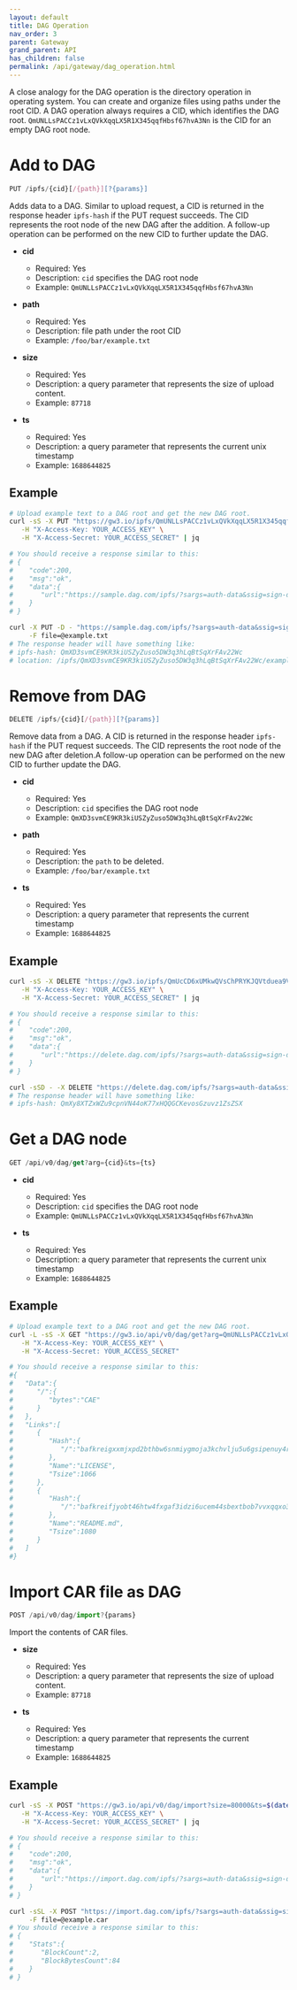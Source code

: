```yaml
---
layout: default
title: DAG Operation
nav_order: 3
parent: Gateway
grand_parent: API
has_children: false
permalink: /api/gateway/dag_operation.html
---
```


A close analogy for the DAG operation is the directory operation in operating system.
You can create and organize files using paths under the root CID.
A DAG operation always requires a CID, which identifies the DAG root.
`QmUNLLsPACCz1vLxQVkXqqLX5R1X345qqfHbsf67hvA3Nn` is the CID for an empty DAG root node.

# Add to DAG

```javascript
PUT /ipfs/{cid}[/{path}][?{params}]
```

Adds data to a DAG. Similar to upload request, a CID is returned in the response header `ipfs-hash` if the PUT request succeeds. The CID represents the root node of the new DAG after the addition. A follow-up operation can be performed on the new CID to further update the DAG.

- **cid**
  - Required: Yes
  - Description: `cid` specifies the DAG root node
  - Example: `QmUNLLsPACCz1vLxQVkXqqLX5R1X345qqfHbsf67hvA3Nn`

- **path**
  - Required: Yes
  - Description: file path under the root CID
  - Example: `/foo/bar/example.txt`

- **size**
  - Required: Yes
  - Description: a query parameter that represents the size of upload content.
  - Example: `87718`

- **ts**
  - Required: Yes
  - Description: a query parameter that represents the current unix timestamp
  - Example: `1688644825`

## Example

```bash
# Upload example text to a DAG root and get the new DAG root.
curl -sS -X PUT "https://gw3.io/ipfs/QmUNLLsPACCz1vLxQVkXqqLX5R1X345qqfHbsf67hvA3Nn/example.txt?size=88718&ts=$(date +%s)" \
   -H "X-Access-Key: YOUR_ACCESS_KEY" \
   -H "X-Access-Secret: YOUR_ACCESS_SECRET" | jq

# You should receive a response similar to this:
# {
#    "code":200,
#    "msg":"ok",
#    "data":{
#       "url":"https://sample.dag.com/ipfs/?sargs=auth-data&ssig=sign-data"
#    }
# }

curl -X PUT -D - "https://sample.dag.com/ipfs/?sargs=auth-data&ssig=sign-data" \
     -F file=@example.txt
# The response header will have something like:
# ipfs-hash: QmXD3svmCE9KR3kiUSZyZuso5DW3q3hLqBtSqXrFAv22Wc
# location: /ipfs/QmXD3svmCE9KR3kiUSZyZuso5DW3q3hLqBtSqXrFAv22Wc/example.txt
```

# Remove from DAG

```javascript
DELETE /ipfs/{cid}[/{path}][?{params}]
```

Remove data from a DAG. A CID is returned in the response header `ipfs-hash` if the PUT request succeeds.
The CID represents the root node of the new DAG after deletion.A follow-up operation can be performed on the new CID to further update the DAG.

- **cid**
  - Required: Yes
  - Description: `cid` specifies the DAG root node
  - Example: `QmXD3svmCE9KR3kiUSZyZuso5DW3q3hLqBtSqXrFAv22Wc`

- **path**
  - Required: Yes
  - Description: the `path` to be deleted.
  - Example: `/foo/bar/example.txt`

- **ts**
  - Required: Yes
  - Description: a query parameter that represents the current timestamp
  - Example: `1688644825`

## Example

```bash
curl -sS -X DELETE "https://gw3.io/ipfs/QmUcCD6xUMkwQVsChPRYKJQVtduea9VFJJjzuEFqa92fYm/example.txt?ts=$(date +%s)" \
   -H "X-Access-Key: YOUR_ACCESS_KEY" \
   -H "X-Access-Secret: YOUR_ACCESS_SECRET" | jq

# You should receive a response similar to this:
# {
#    "code":200,
#    "msg":"ok",
#    "data":{
#       "url":"https://delete.dag.com/ipfs/?sargs=auth-data&ssig=sign-data"
#    }
# }

curl -sSD - -X DELETE "https://delete.dag.com/ipfs/?sargs=auth-data&ssig=sign-data"
# The response header will have something like:
# ipfs-hash: QmXy8XTZxWZu9cpnVN44oK77xHQQGCKevosGzuvz1ZsZSX
```

# Get a DAG node

```javascript
GET /api/v0/dag/get?arg={cid}&ts={ts}
```

- **cid**
  - Required: Yes
  - Description: `cid` specifies the DAG root node
  - Example: `QmUNLLsPACCz1vLxQVkXqqLX5R1X345qqfHbsf67hvA3Nn`

- **ts**
  - Required: Yes
  - Description: a query parameter that represents the current unix timestamp
  - Example: `1688644825`

## Example

```bash
# Upload example text to a DAG root and get the new DAG root.
curl -L -sS -X GET "https://gw3.io/api/v0/dag/get?arg=QmUNLLsPACCz1vLxQVkXqqLX5R1X345qqfHbsf67hvA3Nn&ts=$(date +%s)" \
   -H "X-Access-Key: YOUR_ACCESS_KEY" \
   -H "X-Access-Secret: YOUR_ACCESS_SECRET"

# You should receive a response similar to this:
#{
#   "Data":{
#      "/":{
#         "bytes":"CAE"
#      }
#   },
#   "Links":[
#      {
#         "Hash":{
#            "/":"bafkreigxxmjxpd2bthbw6snmiygmoja3kchvlju5u6gsipenuy4r3l3yqy"
#         },
#         "Name":"LICENSE",
#         "Tsize":1066
#      },
#      {
#         "Hash":{
#            "/":"bafkreifjyobt46htw4fxgaf3idzi6ucem44sbextbob7vvxqqxo3ezps7e"
#         },
#         "Name":"README.md",
#         "Tsize":1080
#      }
#   ]
#}
```

# Import CAR file as DAG

```javascript
POST /api/v0/dag/import?{params}
```

Import the contents of CAR files.

- **size**
  - Required: Yes
  - Description: a query parameter that represents the size of upload content.
  - Example: `87718`

- **ts**
  - Required: Yes
  - Description: a query parameter that represents the current timestamp
  - Example: `1688644825`

## Example

```bash
curl -sS -X POST "https://gw3.io/api/v0/dag/import?size=80000&ts=$(date +%s)" \
   -H "X-Access-Key: YOUR_ACCESS_KEY" \
   -H "X-Access-Secret: YOUR_ACCESS_SECRET" | jq

# You should receive a response similar to this:
# {
#    "code":200,
#    "msg":"ok",
#    "data":{
#       "url":"https://import.dag.com/ipfs/?sargs=auth-data&ssig=sign-data"
#    }
# }

curl -sSL -X POST "https://import.dag.com/ipfs/?sargs=auth-data&ssig=sign-data" \
     -F file=@example.car
# You should receive a response similar to this:
# {
#    "Stats":{
#       "BlockCount":2,
#       "BlockBytesCount":84
#    }
# }
```
